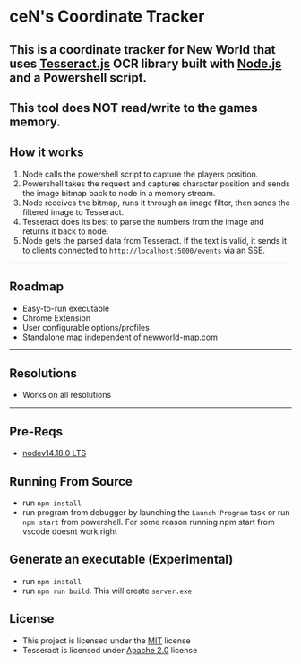 # ceN's Coordinate Tracker

## This is a coordinate tracker for New World that uses [Tesseract.js](https://tesseract.projectnaptha.com/) OCR library built with [Node.js](https://nodejs.org) and a Powershell script.

## **This tool does NOT read/write to the games memory.**

## How it works

1. Node calls the powershell script to capture the players position.
2. Powershell takes the request and captures character position and sends the image bitmap back to node in a memory stream.
3. Node receives the bitmap, runs it through an image filter, then sends the filtered image to Tesseract.
4. Tesseract does its best to parse the numbers from the image and returns it back to node.
5. Node gets the parsed data from Tesseract. If the text is valid, it sends it to clients connected to `http://localhost:5000/events` via an SSE.

---
## Roadmap
- Easy-to-run executable
- Chrome Extension
- User configurable options/profiles
- Standalone map independent of newworld-map.com
---

## Resolutions

- Works on all resolutions

---

## Pre-Reqs

-   [nodev14.18.0 LTS](https://nodejs.org/dist/v14.18.0/node-v14.18.0-x64.msi)

## Running From Source

-   run `npm install`
-   run program from debugger by launching the `Launch Program` task or run `npm start` from powershell. For some reason running npm start from vscode doesnt work right

## Generate an executable (Experimental)

-   run `npm install`
-   run `npm run build`. This will create `server.exe`

## License

-   This project is licensed under the [MIT](./LICENSE.txt) license
-   Tesseract is licensed under [Apache 2.0](https://www.apache.org/licenses/LICENSE-2.0) license

